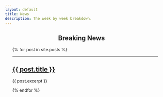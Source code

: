 ```yaml
---
layout: default
title: News
description: The week by week breakdown.
---
```

<h2 align="center">Breaking News</h2>
<ul>
  {% for post in site.posts %}
      <hr>
      <h2><a href="{{site.baseurl}}{{ post.url }}">{{ post.title }}</a></h2>
      <p>{{ post.excerpt }}</p>
  {% endfor %}
</ul>